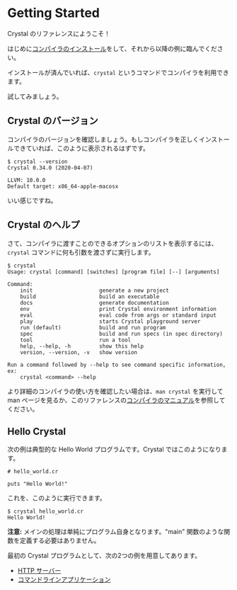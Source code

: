 # Getting Started

Crystal のリファレンスにようこそ！

はじめに[コンパイラのインストール](https://crystal-lang.org/install/)をして、それから以降の例に臨んでください。

インストールが済んでいれば、`crystal` というコマンドでコンパイラを利用できます。

試してみましょう。

## Crystal のバージョン

コンパイラのバージョンを確認しましょう。もしコンパイラを正しくインストールできていれば、このように表示されるはずです。

```terminal-session
$ crystal --version
Crystal 0.34.0 (2020-04-07)

LLVM: 10.0.0
Default target: x86_64-apple-macosx
```

いい感じですね。

## Crystal のヘルプ

さて、コンパイラに渡すことのできるオプションのリストを表示するには、`crystal` コマンドに何も引数を渡さずに実行します。

```terminal-session
$ crystal
Usage: crystal [command] [switches] [program file] [--] [arguments]

Command:
    init                     generate a new project
    build                    build an executable
    docs                     generate documentation
    env                      print Crystal environment information
    eval                     eval code from args or standard input
    play                     starts Crystal playground server
    run (default)            build and run program
    spec                     build and run specs (in spec directory)
    tool                     run a tool
    help, --help, -h         show this help
    version, --version, -v   show version

Run a command followed by --help to see command specific information, ex:
    crystal <command> --help
```

より詳細のコンパイラの使い方を確認したい場合は、`man crystal` を実行して man ページを見るか、このリファレンスの[コンパイラのマニュアル](../using_the_compiler/README.md)を参照してください。

## Hello Crystal

次の例は典型的な Hello World プログラムです。Crystal ではこのようになります。

```crystal
# hello_world.cr

puts "Hello World!"
```

これを、このように実行できます。

```terminal-session
$ crystal hello_world.cr
Hello World!
```

**注意:** メインの処理は単純にプログラム自身となります。"main" 関数のような関数を定義する必要はありません。

最初の Crystal プログラムとして、次の2つの例を用意してあります。
- [HTTP サーバー](./http_server.md)
- [コマンドラインアプリケーション](./cli.md)
